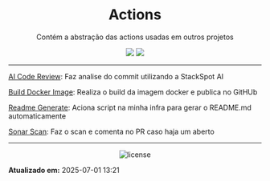 <!--
template_name=head-default
template_version=v1
-->

<h1 align="center">Actions</h1>

<p align="center">
  Contém a abstração das actions usadas em outros projetos<br>
</p>

<p align="center">
<img src="https://img.shields.io/badge/topics:-grey"> 
<img src="https://img.shields.io/badge/actions-lightgrey">
</p>

<hr>


[AI Code Review](./.github/workflows/analyze-agent.yml): Faz analise do commit utilizando a StackSpot AI

[Build Docker Image](./.github/workflows/build-docker.yml): Realiza o build da imagem docker e publica no GitHUb

[Readme Generate](./.github/workflows/readme-generate.yml): Aciona script na minha infra para gerar o README.md automaticamente

[Sonar Scan](./.github/workflows/sonar.yml): Faz o scan e comenta no PR caso haja um aberto
<!--
template_name=footer-default
template_version=v1
-->

---
<p align="center">
   <img src="https://img.shields.io/badge/licença-GPL%203-blue.svg" alt="license">
</p>

**Atualizado em:** 2025-07-01 13:21